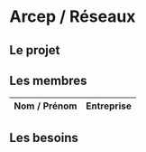 # Arcep / Réseaux
## Le projet

## Les membres 
Nom / Prénom                                    | Entreprise    
------------                                    | -------------         

## Les besoins
